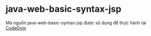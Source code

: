 # java-web-basic-syntax-jsp
Mã nguồn java-web-basic-syntax-jsp được sử dụng để thực hành tại [CodeGym](https://codegym.vn)
